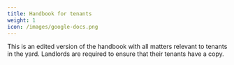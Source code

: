 ```yaml
---
title: Handbook for tenants
weight: 1
icon: /images/google-docs.png
---
```


This is an edited version of the handbook with all matters relevant to tenants in the yard. Landlords are required to ensure that their tenants have a copy.